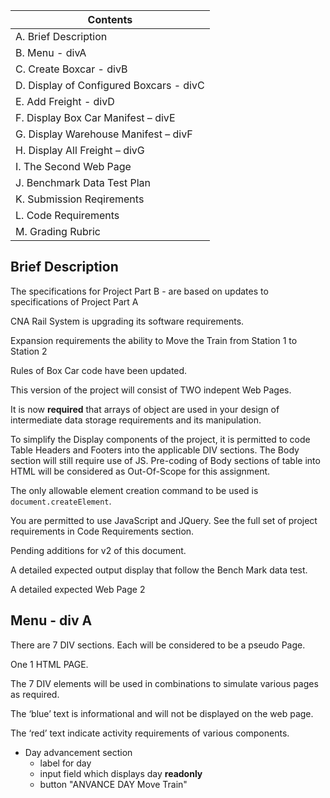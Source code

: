 | Contents |
|---------|
|A. Brief Description |
|B. Menu - divA |
|C. Create Boxcar - divB |
|D. Display of Configured Boxcars - divC |
|E. Add Freight - divD|
|F. Display Box Car Manifest – divE |
|G. Display Warehouse Manifest – divF|
|H. Display All Freight – divG |
|I. The Second Web Page  |
|J. Benchmark Data Test Plan |
|K. Submission Reqirements  |
|L. Code Requirements  |
|M. Grading Rubric|
 
## Brief Description
  
The specifications for Project Part B - are based on updates to specifications of Project Part A 
 
CNA Rail System is upgrading its software requirements.

Expansion requirements the ability to Move the Train from Station 1 to Station 2

Rules of Box Car code have been updated.
 
This version of the project will consist of TWO indepent Web Pages. 
 
It is now **required** that arrays of object are used in your design of intermediate data storage requirements and its manipulation.

To simplify the Display components of the project, it is permitted to code Table Headers and Footers into the applicable DIV sections. The Body section will still require use of JS. Pre-coding of Body sections of table into HTML will be considered as Out-Of-Scope for this assignment.

The only allowable element creation command to be used is `document.createElement`.

You are permitted to use JavaScript and JQuery. See the full set of project requirements in Code Requirements section. 
 
Pending additions for v2 of this document.

A detailed expected output display that follow the Bench Mark data test.

A detailed expected Web Page 2

## Menu - div A

There are 7 DIV sections. Each will be considered to be a pseudo Page.

One 1 HTML PAGE.  

The 7 DIV elements will be used in combinations to simulate various pages as required.

The ‘blue’ text is informational and will not be displayed on the web page. 

The ‘red’ text indicate activity requirements of various components.

- Day advancement section
    - label for day
    - input field which displays day **readonly**
    - button "ANVANCE DAY Move Train" 
